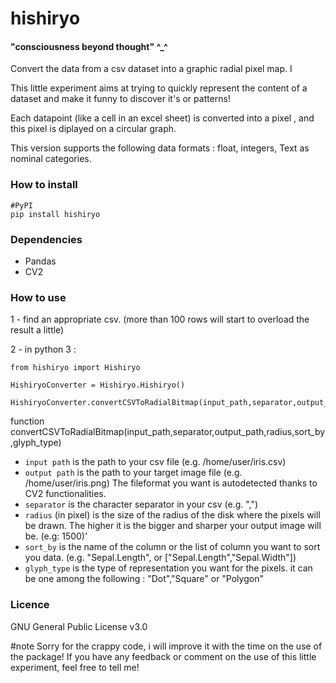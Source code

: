 # hishiryo 
#### "consciousness beyond thought" ^_^

Convert the data from a csv dataset into a graphic radial pixel map. I

This little experiment aims at trying to quickly represent the content of a dataset and make it funny to discover it's  or patterns!

Each datapoint (like a cell in an excel sheet) is converted into a pixel , and this pixel is diplayed on a circular graph.

This version supports the following data formats : float, integers, Text as nominal categories.

### How to install

    #PyPI
    pip install hishiryo

### Dependencies

-   Pandas
-   CV2

### How to use

1 - find an appropriate csv. (more than 100 rows will start to overload the result a little)

2 - in python 3 :

    from hishiryo import Hishiryo

    HishiryoConverter = Hishiryo.Hishiryo()

    HishiryoConverter.convertCSVToRadialBitmap(input_path,separator,output_path,radius,None,"Dot")


function convertCSVToRadialBitmap(input_path,separator,output_path,radius,sort_by,glyph_type)
-   `input path` is the path to your csv file (e.g. /home/user/iris.csv)
-   `output path` is the path to your target image file (e.g. /home/user/iris.png) The fileformat you want is autodetected thanks to CV2 functionalities.
-   `separator` is the character separator in your csv (e.g. ",")
-   `radius` (in pixel) is the size of the radius of the disk where the pixels will be drawn. The higher it is the bigger and sharper your output image will be. (e.g:  1500)'
-   `sort_by` is the name of the column or the list of column you want to sort you data. (e.g. "Sepal.Length", or ["Sepal.Length","Sepal.Width"])
-   `glyph_type` is the type of representation you want for the pixels. it can be one among the following : "Dot","Square" or "Polygon"

### Licence

GNU General Public License v3.0

#note
Sorry for the crappy code, i will improve it with the time on the use of the package! If you have any feedback or comment on the use of this little experiment, feel free to tell me!

